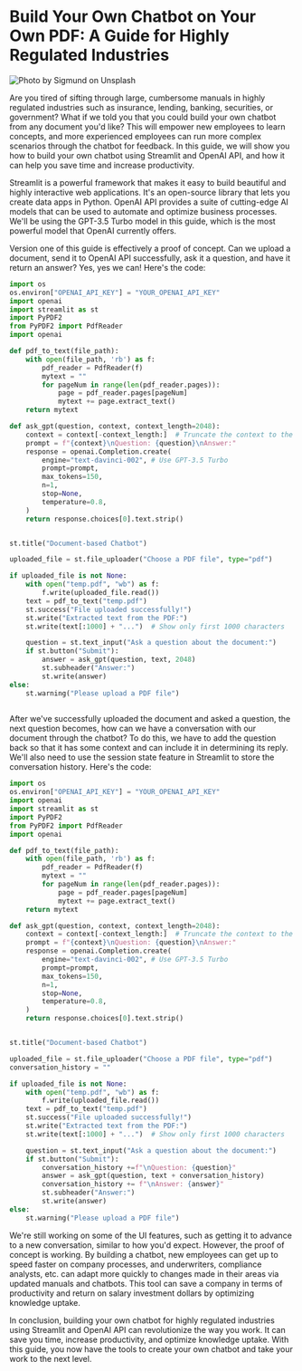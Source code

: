 # Build Your Own Chatbot on Your Own PDF: A Guide for Highly Regulated Industries

![Photo by [Sigmund](https://unsplash.com/@sigmund?utm_source=medium&utm_medium=referral) on [Unsplash](https://unsplash.com?utm_source=medium&utm_medium=referral)](https://miro.medium.com/0*q8oFVMhtMWH7dJ1N)

Are you tired of sifting through large, cumbersome manuals in highly regulated industries such as insurance, lending, banking, securities, or government? What if we told you that you could build your own chatbot from any document you'd like? This will empower new employees to learn concepts, and more experienced employees can run more complex scenarios through the chatbot for feedback. In this guide, we will show you how to build your own chatbot using Streamlit and OpenAI API, and how it can help you save time and increase productivity.

Streamlit is a powerful framework that makes it easy to build beautiful and highly interactive web applications. It's an open-source library that lets you create data apps in Python. OpenAI API provides a suite of cutting-edge AI models that can be used to automate and optimize business processes. We'll be using the GPT-3.5 Turbo model in this guide, which is the most powerful model that OpenAI currently offers.

Version one of this guide is effectively a proof of concept. Can we upload a document, send it to OpenAI API successfully, ask it a question, and have it return an answer? Yes, yes we can! Here's the code:

```python
import os
os.environ["OPENAI_API_KEY"] = "YOUR_OPENAI_API_KEY"
import openai
import streamlit as st
import PyPDF2
from PyPDF2 import PdfReader
import openai

def pdf_to_text(file_path):
    with open(file_path, 'rb') as f:
        pdf_reader = PdfReader(f)
        mytext = ""
        for pageNum in range(len(pdf_reader.pages)):
            page = pdf_reader.pages[pageNum]
            mytext += page.extract_text()
    return mytext

def ask_gpt(question, context, context_length=2048):
    context = context[-context_length:]  # Truncate the context to the last context_length characters
    prompt = f"{context}\nQuestion: {question}\nAnswer:"
    response = openai.Completion.create(
        engine="text-davinci-002", # Use GPT-3.5 Turbo
        prompt=prompt,
        max_tokens=150,
        n=1,
        stop=None,
        temperature=0.8,
    )
    return response.choices[0].text.strip()


st.title("Document-based Chatbot")

uploaded_file = st.file_uploader("Choose a PDF file", type="pdf")

if uploaded_file is not None:
    with open("temp.pdf", "wb") as f:
        f.write(uploaded_file.read())
    text = pdf_to_text("temp.pdf")
    st.success("File uploaded successfully!")
    st.write("Extracted text from the PDF:")
    st.write(text[:1000] + "...")  # Show only first 1000 characters

    question = st.text_input("Ask a question about the document:")
    if st.button("Submit"):
        answer = ask_gpt(question, text, 2048)
        st.subheader("Answer:")
        st.write(answer)
else:
    st.warning("Please upload a PDF file")
 
```

After we've successfully uploaded the document and asked a question, the next question becomes, how can we have a conversation with our document through the chatbot? To do this, we have to add the question back so that it has some context and can include it in determining its reply. We'll also need to use the session state feature in Streamlit to store the conversation history. Here's the code:

```python
import os
os.environ["OPENAI_API_KEY"] = "YOUR_OPENAI_API_KEY"
import openai
import streamlit as st
import PyPDF2
from PyPDF2 import PdfReader
import openai

def pdf_to_text(file_path):
    with open(file_path, 'rb') as f:
        pdf_reader = PdfReader(f)
        mytext = ""
        for pageNum in range(len(pdf_reader.pages)):
            page = pdf_reader.pages[pageNum]
            mytext += page.extract_text()
    return mytext

def ask_gpt(question, context, context_length=2048):
    context = context[-context_length:]  # Truncate the context to the last context_length characters
    prompt = f"{context}\nQuestion: {question}\nAnswer:"
    response = openai.Completion.create(
        engine="text-davinci-002", # Use GPT-3.5 Turbo
        prompt=prompt,
        max_tokens=150,
        n=1,
        stop=None,
        temperature=0.8,
    )
    return response.choices[0].text.strip()


st.title("Document-based Chatbot")

uploaded_file = st.file_uploader("Choose a PDF file", type="pdf")
conversation_history = ""

if uploaded_file is not None:
    with open("temp.pdf", "wb") as f:
        f.write(uploaded_file.read())
    text = pdf_to_text("temp.pdf")
    st.success("File uploaded successfully!")
    st.write("Extracted text from the PDF:")
    st.write(text[:1000] + "...")  # Show only first 1000 characters

    question = st.text_input("Ask a question about the document:")
    if st.button("Submit"):
        conversation_history +=f"\nQuestion: {question}"
        answer = ask_gpt(question, text + conversation_history)
        conversation_history += f"\nAnswer: {answer}"
        st.subheader("Answer:")
        st.write(answer)
else:
    st.warning("Please upload a PDF file")
```

We're still working on some of the UI features, such as getting it to advance to a new conversation, similar to how you'd expect. However, the proof of concept is working. By building a chatbot, new employees can get up to speed faster on company processes, and underwriters, compliance analysts, etc. can adapt more quickly to changes made in their areas via updated manuals and chatbots. This tool can save a company in terms of productivity and return on salary investment dollars by optimizing knowledge uptake.

In conclusion, building your own chatbot for highly regulated industries using Streamlit and OpenAI API can revolutionize the way you work. It can save you time, increase productivity, and optimize knowledge uptake. With this guide, you now have the tools to create your own chatbot and take your work to the next level.